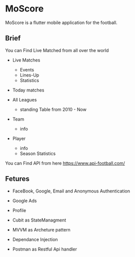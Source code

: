 # MoScore

MoScore is a flutter mobile application for the football.

## Brief

You can Find Live Matched from all over the world
- Live Matches
	- Events
	- Lines-Up
	- Statistics

- Today matches
- All Leagues
	- standing Table from 2010 - Now
- Team
	- info
- Player
	- info
	- Season Statistics

You can Find API from here https://www.api-football.com/

## Fetures
- FaceBook, Google, Email and Anonymous Authentication
- Google Ads
- Profile

- Cubit as StateManagment 
- MVVM as Archeture pattern
- Dependance Injection
- Postman as Restful Api handler

